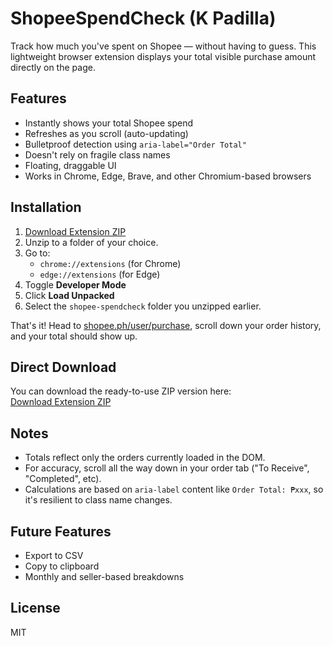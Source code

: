 
# ShopeeSpendCheck (K Padilla)

Track how much you've spent on Shopee — without having to guess. This lightweight browser extension displays your total visible purchase amount directly on the page.

## Features

- Instantly shows your total Shopee spend
- Refreshes as you scroll (auto-updating)
- Bulletproof detection using `aria-label="Order Total"`
- Doesn't rely on fragile class names
- Floating, draggable UI
- Works in Chrome, Edge, Brave, and other Chromium-based browsers

## Installation

1.  [Download Extension ZIP](https://github.com/keropad/shopee-spendcheck/releases/download/v1.0/shopee-spendcheck-github.zip)
2.  Unzip to a folder of your choice.
3. Go to:
   - `chrome://extensions` (for Chrome)
   - `edge://extensions` (for Edge)
4. Toggle **Developer Mode**
5. Click **Load Unpacked**
6. Select the `shopee-spendcheck` folder you unzipped earlier.

That's it! Head to [shopee.ph/user/purchase](https://shopee.ph/user/purchase), scroll down your order history, and your total should show up.

## Direct Download

You can download the ready-to-use ZIP version here:  
 [Download Extension ZIP](https://github.com/keropad/shopee-spendcheck/releases/download/v1.0/shopee-spendcheck-github.zip)

## Notes

- Totals reflect only the orders currently loaded in the DOM.
- For accuracy, scroll all the way down in your order tab ("To Receive", "Completed", etc).
- Calculations are based on `aria-label` content like `Order Total: ₱xxx`, so it's resilient to class name changes.

## Future Features

- Export to CSV
- Copy to clipboard
- Monthly and seller-based breakdowns

## License

MIT
